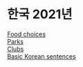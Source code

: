 <html>
<body>

<h1>        한국 2021년        </h1>
<p>  <a href="https://www.serusan.github.io/food/">Food choices</a> <br>
     <a href="https://www.serusan.github.io/parks/">Parks</a> <br>
     <a href="https://www.serusan.github.io/clubs/">Clubs</a> <br>
     <a href="https://www.serusan.github.io/bk/">Basic Korean sentences</a> <br>
</p>

</body>
</html>
